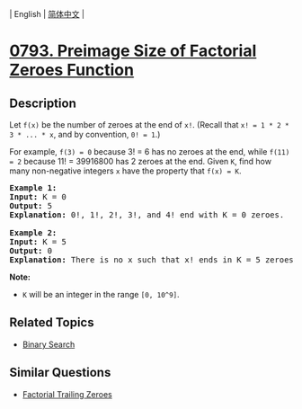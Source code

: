 
| English | [简体中文](README.md) |
# [0793. Preimage Size of Factorial Zeroes Function](https://leetcode-cn.com/problems/preimage-size-of-factorial-zeroes-function/)
## Description
<p>Let <code>f(x)</code> be the number of zeroes at the end of <code>x!</code>. (Recall that <code>x! = 1 * 2 * 3 * ... * x</code>, and by convention, <code>0! = 1</code>.)</p>

<p>For example, <code>f(3) = 0</code> because 3! = 6 has no zeroes at the end, while <code>f(11) = 2</code> because 11! = 39916800 has 2 zeroes at the end. Given <code>K</code>, find how many non-negative integers <code>x</code> have the property that <code>f(x) = K</code>.</p>

<pre>
<strong>Example 1:</strong>
<strong>Input:</strong> K = 0
<strong>Output:</strong> 5
<strong>Explanation:</strong> 0!, 1!, 2!, 3!, and 4! end with K = 0 zeroes.

<strong>Example 2:</strong>
<strong>Input:</strong> K = 5
<strong>Output:</strong> 0
<strong>Explanation:</strong> There is no x such that x! ends in K = 5 zeroes.
</pre>

<p><strong>Note:</strong></p>

<ul>
	<li><code>K</code> will be an integer in the range <code>[0, 10^9]</code>.</li>
</ul>

## Related Topics
- [Binary Search](https://leetcode-cn.com/tag/binary-search)
## Similar Questions
- [Factorial Trailing Zeroes](../factorial-trailing-zeroes/README_EN.md)
